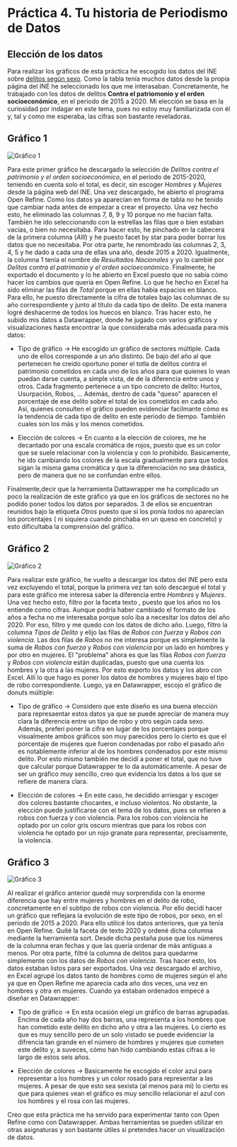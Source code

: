 # Práctica 4. Tu historia de Periodismo de Datos  

## Elección de los datos 

Para realizar los gráficos de esta práctica he escogido los datos del INE sobre [delitos según sexo](https://www.ine.es/jaxiT3/Tabla.htm?t=25998). Como la tabla tenía muchos datos desde la propia página del INE he seleccionado los que me interasaban. Concretamente, he trabajado con los datos de delitos **Contra el patriomonio y el orden socioeconómico**, en el periodo de 2015 a 2020. Mi elección se basa en la curiosidad por indagar en este tema, pues no estoy muy familiarizada con él y, tal y como me esperaba, las cifras son bastante reveladoras.

## Gráfico 1
 
![Gráfico 1](https://github.com/luciamame/uc3m-periodismo-datos/blob/main/img/delitos-a%C3%B1o.png) 

Para este primer gráfico he descargado la selección de *Delitos contra el patrimonio y el orden socioeconómico*, en el periodo de 2015-2020, teniendo en cuenta solo el total, es decir, sin escoger *Hombres* y *Mujeres* desde la página web del INE. Una vez descargado, he abierto el programa Open Refine. Como los datos ya aparecían en forma de tabla no he tenido que cambiar nada antes de empezar a crear el proyecto. 
Una vez hecho esto, he eliminado las columnas 7, 8, 9 y 10 porque no me hacían falta. También he ido seleccionando con la estrellas las filas que o bien estaban vacías, o bien no necesitaba. Para hacer esto, he pinchado en la cabecera de la primera columna (*Alll*) y he puesto facet by star para poder borrar los datos que no necesitaba. 
Por otra parte, he renombrado las columnas 2, 3, 4, 5 y he dado a cada una de ellas una año, desde 2015 a 2020. Igualmente, la columna 1 tenía el nombre de *Resultados Nacionales* y yo lo cambié por *Delitos contra el patrimonio y el orden socioeconómico*. 
Finalmente, he exportado el documento y lo he abierto en Excel puesto que no sabía cómo hacer los cambios que quería en Open Refine. Lo que he hecho en Excel ha sido eliminar las filas de *Total* porque en ellas había espacios en blanco. Para ello, he puesto directamente la cifra de totales bajo las columnas de su año correspondiente y junto al título da cada tipo de delito. De esta manera logré deshacerme de todos los huecos en blanco. 
Tras hacer esto, he subido mis datos a Datawrapper, donde he jugado con varios gráficos y visualizaciones hasta encontrar la que consideraba más adecuada para mis datos: 

- Tipo de gráfico &rarr; 
He escogido un gráfico de sectores múltiple. Cada uno de ellos corresponde a un año distinto. De bajo del año al que pertenecen he creido oportuno poner el totla de delitos contra el patrimonio cometidos en cada uno de los años para que quienes lo vean puedan darse cuenta, a simple vista, de de la diferencia entre unos y otros. 
Cada fragmento pertenece a un tipo concreto de delito: Hurtos, Usurpación, Robos, ... Además, dentro de cada "queso" aparecen el porcentaje de ese delito sobre el total de los cometidos en cada año. Así, quienes consulten el gráfico pueden evidenciar facilmante cómo es la tendencia de cada tipo de delito en este periodo de tiempo. También cuales son los más y los menos cometidos.
 
- Elección de colores &rarr; 
En cuanto a la elección de colores, me he decantado por una escala cromática de rojos, puesto que es un color que se suele relacionar con la violencia y con lo prohibido. Basicamente, he ido cambiando los colores de la escala gradualmente para que todos sigan la misma gama cromática y que la diferenciación no sea drástica, pero de manera que no se confundan entre ellos. 
 
Finalmente,decir que la herramienta Dattawrapper me ha complicado un poco la realización de este gráfico ya que en los gráficos de sectores no he podido poner todos los datos por separados. 3 de ellos se encuentran reunidos bajo la etiqueta *Otros* puesto que si los ponía todos no aparecían los porcentajes ( ni siquiera cuando pinchaba en un queso en concreto) y esto dificultaba la comprensión del gráfico. 

## Gráfico 2 

![Gráfico 2](https://github.com/luciamame/uc3m-periodismo-datos/blob/main/img/tipos-robos-sexos-2020.png)

Para realizar este gráfico, he vuelto a descargar los datos del INE pero esta vez excluyendo el total, porque la primera vez tan solo descargué el total y para este gráfico me interesa saber la diferencia entre *Hombres* y *Mujeres*. Una vez hecho esto, filtro por la faceta texto , puesto que los años no los entiende como cifras. Aunque podría haber cambiado el formato de los años a fecha no me interesaba porque solo iba a necesitar los datos del año 2020. Por eso, filtro y me quedo con los datos de dicho año. Luego, filtro la columna *Tipos de Delito* y elijo las filas de *Robos con fuerza* y *Robos con violencia*. Las dos filas de *Robos* no me interesa porque es simplemente la suma de *Robos con fuerza* y *Robos con violencia* por un lado en hombres y por otro en mujeres. El "problema" ahora es que las filas *Robos con fuerza* y *Robos con violencia* están duplicadas, puesto que una cuenta los hombres y la otra a las mujeres. Por esto exporto los datos y los abro con Excel. Allí lo que hago es poner los datos de hombres y mujeres bajo el tipo de robo correspondiente.
Luego, ya en Datawrapper, escojo el gráfico de donuts múltiple:
 
- Tipo de gráfico &rarr; 
Considero que este diseño es una buena elección para represaentar estos datos ya que se puede apreciar de manera muy clara la diferencia entre un tipo de robo y otro según cada sexo. Además, preferí poner la cifra en lugar de los porcentajes porque visualmente ambos gráficos son muy parecidos pero lo cierto es que el porcentaje de mujeres que fueron condenadas por robo el pasado año es notablemente inferior al de los hombres condenados por este mismo delito. Por esto mismo también me decidí a poner el total, que no tuve que calcular porque Datawrapper te lo da automáticamente. A pesar de ser un gráfico muy sencillo, creo que evidencia los datos a los que se refiere de manera clara. 

- Elección de colores &rarr; 
En este caso, he decidido arriesgar y escoger dos colores bastante chocantes, e incluso violentos. No obstante, la elección puede justificarse con el tema de los datos, pues se refieren a robos con fuerza y con violencia. Para los robos con violencia he optado por un color gris oscuro mientras que para los robos con violencia he optado por un rojo granate para representar, precisamente, la violencia. 

## Gráfico 3 

![Gráfico 3](https://github.com/luciamame/uc3m-periodismo-datos/blob/main/img/grafico-datos.png) 

Al realizar el gráfico anterior quedé muy sorprendida con la enorme diferencia que hay entre mujeres y hombres en el delito de robo, concretamente en el subtipo de robos con violencia. Por ello decidí hacer un gráfico que reflejara la evolución de este tipo de robos, por sexo, en el periodo de 2015 a 2020. 
Para ello utilicé los datos anteriores, que ya tenía en Open Refine. Quité la faceta de texto 2020 y ordené dicha columna mediante la herramienta sort. Desde dicha pestaña puse que los números de la columna eran fechas y que las quería ordenar de más antiguas a menos. Por otra parte, filtré la columna de delitos para quedarme simplemente con los datos de *Robos con violencia*. Tras hacer esto, los datos estaban listos para ser exportados. 
Una vez descargado el archivo, en Excel agrupé los datos tanto de hombres como de mujeres según el año ya que en Open Refine me aparecía cada año dos veces, una vez en hombres y otra en mujeres. Cuando ya estaban ordenados empecé a diseñar en Datawrapper: 

- Tipo de gráfico &rarr; 
En esta ocasión elegí un gráfico de barras agrupadas. Encima de cada año hay dos barras, una representa a los hombres que han cometido este delito en dicho año y otra a las mujeres. Lo cierto es que es muy sencillo pero de un solo vistado se puede evidenciar la difrencia tan grande en el número de hombres y mujeres que cometen este delito y, a suveces, cómo han hido cambiando estas cifras a lo largo de estos seis años. 

- Elección de colores &rarr; 
Basicamente he escogido el color azul para representar a los hombres y un color rosado para representar a las mujeres. A pesar de que esto sea sexista (al menos para mi) lo cierto es que para quienes vean el gráfico es muy sencillo relacionar el azul con los hombres y el rosa con las mujeres. 

 Creo que esta práctica me ha servido para experimentar tanto con Open Refine como con Datawrapper. Ambas herramientas se pueden utilizar en otras asignaturas y son bastante útiles si pretendes hacer un visualización de datos. 
